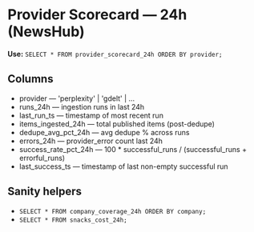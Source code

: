 # Provider Scorecard — 24h (NewsHub)

**Use:** `SELECT * FROM provider_scorecard_24h ORDER BY provider;`

## Columns

- provider — 'perplexity' | 'gdelt' | …
- runs_24h — ingestion runs in last 24h
- last_run_ts — timestamp of most recent run
- items_ingested_24h — total published items (post-dedupe)
- dedupe_avg_pct_24h — avg dedupe % across runs
- errors_24h — provider_error count last 24h
- success_rate_pct_24h — 100 * successful_runs / (successful_runs + errorful_runs)
- last_success_ts — timestamp of last non-empty successful run

## Sanity helpers

- `SELECT * FROM company_coverage_24h ORDER BY company;`
- `SELECT * FROM snacks_cost_24h;`
